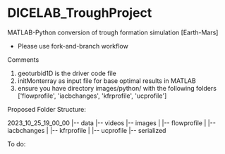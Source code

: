 # DICELAB_TroughProject
MATLAB-Python conversion of trough formation simulation [Earth-Mars]
* Please use fork-and-branch workflow

Comments
1. geoturbid1D is the driver code file
2. initMonterray as input file for base optimal results in MATLAB
3. ensure you have directory images/python/ with the following folders ['flowprofile', 'iacbchanges', 'kfrprofile', 'ucprofile']

Proposed Folder Structure:

2023_10_25_19_00_00
|-- data
|-- videos
|-- images
|   |-- flowprofile
|   |-- iacbchanges
|   |-- kfrprofile
|   |-- ucprofile
|-- serialized


To do: 
  
